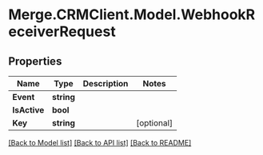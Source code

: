 # Merge.CRMClient.Model.WebhookReceiverRequest

## Properties

Name | Type | Description | Notes
------------ | ------------- | ------------- | -------------
**Event** | **string** |  | 
**IsActive** | **bool** |  | 
**Key** | **string** |  | [optional] 

[[Back to Model list]](../README.md#documentation-for-models) [[Back to API list]](../README.md#documentation-for-api-endpoints) [[Back to README]](../README.md)

